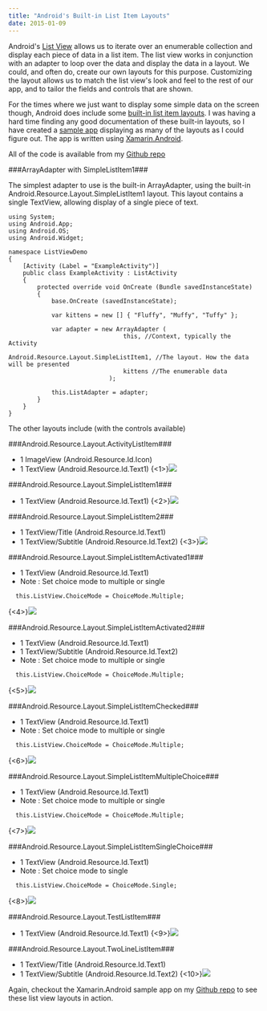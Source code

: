 ```yaml
---
title: "Android's Built-in List Item Layouts"
date: 2015-01-09
---
```

Android's [List View](http://developer.xamarin.com/guides/android/user_interface/working_with_listviews_and_adapters/) allows us to iterate over an enumerable collection and display each piece of data in a list item. The list view works in conjunction with an adapter to loop over the data and display the data in a layout. We could, and often do, create our own layouts for this purpose. Customizing the layout allows us to match the list view's look and feel to the rest of our app, and to tailor the fields and controls that are shown.

For the times where we just want to display some simple data on the screen though, Android does include some [built-in list item layouts](http://developer.android.com/reference/android/R.layout.html).  I was having a hard time finding any good documentation of these built-in layouts, so I have created a [sample app](https://github.com/RobGibbens/ListViewDemo) displaying as many of the layouts as I could figure out.  The app is written using [Xamarin.Android](http://android.xamarin.com).

All of the code is available from my [Github repo](https://github.com/RobGibbens/ListViewDemo)


###ArrayAdapter with SimpleListItem1###

The simplest adapter to use is the built-in ArrayAdapter, using the built-in Android.Resource.Layout.SimpleListItem1 layout. This layout contains a single TextView, allowing display of a single piece of text.

```language-csharp
using System;
using Android.App;
using Android.OS;
using Android.Widget;

namespace ListViewDemo
{
	[Activity (Label = "ExampleActivity")]
	public class ExampleActivity : ListActivity
	{
		protected override void OnCreate (Bundle savedInstanceState)
		{
			base.OnCreate (savedInstanceState);

			var kittens = new [] { "Fluffy", "Muffy", "Tuffy" };

			var adapter = new ArrayAdapter (
								this, //Context, typically the Activity
								Android.Resource.Layout.SimpleListItem1, //The layout. How the data will be presented 
								kittens //The enumerable data
							);

			this.ListAdapter = adapter;
		}
	}
}
```

The other layouts include (with the controls available)

###Android.Resource.Layout.ActivityListItem###
  - 1 ImageView (Android.Resource.Id.Icon)
  - 1 TextView (Android.Resource.Id.Text1)
{<1>}![](/content/images/2014/Jul/ActivityListItem.png)
  
###Android.Resource.Layout.SimpleListItem1###
  - 1 TextView (Android.Resource.Id.Text1)
{<2>}![](/content/images/2014/Jul/SimpleListItem1.png)

###Android.Resource.Layout.SimpleListItem2###
  - 1 TextView/Title (Android.Resource.Id.Text1)
  - 1 TextView/Subtitle (Android.Resource.Id.Text2)
{<3>}![](/content/images/2014/Jul/SimpleListItem2.png)

###Android.Resource.Layout.SimpleListItemActivated1###
  - 1 TextView (Android.Resource.Id.Text1)
  - Note : Set choice mode to multiple or single
  
```language-csharp
  this.ListView.ChoiceMode = ChoiceMode.Multiple;
```

{<4>}![](/content/images/2014/Jul/SimpleListItemActivated1.png)

###Android.Resource.Layout.SimpleListItemActivated2###
  - 1 TextView (Android.Resource.Id.Text1)
  - 1 TextView/Subtitle (Android.Resource.Id.Text2)
  - Note : Set choice mode to multiple or single
  
```language-csharp
  this.ListView.ChoiceMode = ChoiceMode.Multiple;
```
{<5>}![](/content/images/2014/Jul/SimpleListItemActivated2.png)

###Android.Resource.Layout.SimpleListItemChecked###
  - 1 TextView (Android.Resource.Id.Text1)
  - Note : Set choice mode to multiple or single
  
```language-csharp
  this.ListView.ChoiceMode = ChoiceMode.Multiple;
```
{<6>}![](/content/images/2014/Jul/SimpleListItemChecked.png)

###Android.Resource.Layout.SimpleListItemMultipleChoice###
  - 1 TextView (Android.Resource.Id.Text1)
  - Note : Set choice mode to multiple or single
  
```language-csharp
  this.ListView.ChoiceMode = ChoiceMode.Multiple;
```
{<7>}![](/content/images/2014/Jul/SimpleListItemMultipleChoice.png)

###Android.Resource.Layout.SimpleListItemSingleChoice###
  - 1 TextView (Android.Resource.Id.Text1)
  - Note : Set choice mode to single
  
```language-csharp
  this.ListView.ChoiceMode = ChoiceMode.Single;
```
{<8>}![](/content/images/2014/Jul/SimpleListItemSingleChoice.png)

###Android.Resource.Layout.TestListItem###
  - 1 TextView (Android.Resource.Id.Text1)
{<9>}![](/content/images/2014/Jul/TestListItem.png)
 
###Android.Resource.Layout.TwoLineListItem###
  - 1 TextView/Title (Android.Resource.Id.Text1)
  - 1 TextView/Subtitle (Android.Resource.Id.Text2)
{<10>}![](/content/images/2014/Jul/TwoLineListItem.png)

Again, checkout the Xamarin.Android sample app on my [Github repo](http://github.com/RobGibbens/ListViewDemo) to see these list view layouts in action.

